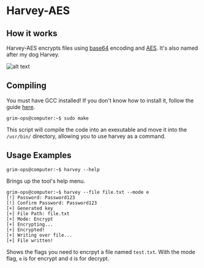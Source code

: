 # Harvey-AES
## How it works
Harvey-AES encrypts files using [base64](https://en.wikipedia.org/wiki/Base64) encoding 
and [AES](https://en.wikipedia.org/wiki/Advanced_Encryption_Standard). It's also named after my dog Harvey.

![alt text](https://github.com/GRIM-OPS/Harvey-AES/blob/master/harvey.jpg)

## Compiling
You must have GCC installed! If you don't know how to install it, follow the guide [here](https://gcc.gnu.org/install/).

```
grim-ops@computer:~$ sudo make
```
This script will compile the code into an exexutable and move it into the `/usr/bin/` directory, allowing you to use harvey as a command. 

## Usage Examples
```
grim-ops@computer:~$ harvey --help
```
Brings up the tool's help menu.

```
grim-ops@computer:~$ harvey --file file.txt --mode e
[!] Password: Password123
[!] Confirm Password: Password123
[+] Generated key
[+] File Path: file.txt
[+] Mode: Encrypt
[+] Encrypting...
[+] Encrypted!
[+] Writing over file...
[+] File written!

```
Shows the flags you need to encrpyt a file named `test.txt`.
With the mode flag, `e` is for encrypt and `d` is for decrypt.
